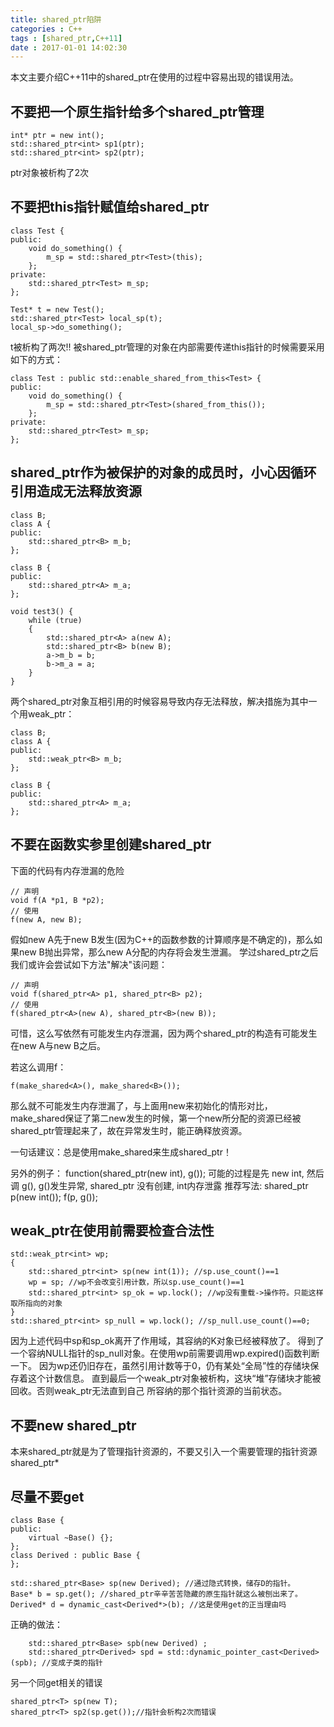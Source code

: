```yaml
---
title: shared_ptr陷阱
categories : C++
tags : [shared_ptr,C++11]
date : 2017-01-01 14:02:30
---
```


本文主要介绍C++11中的shared_ptr在使用的过程中容易出现的错误用法。

<!-- more -->

## 不要把一个原生指针给多个shared_ptr管理
```
int* ptr = new int();
std::shared_ptr<int> sp1(ptr);
std::shared_ptr<int> sp2(ptr);
```
ptr对象被析构了2次

## 不要把this指针赋值给shared_ptr
```
class Test {
public:
    void do_something() {
        m_sp = std::shared_ptr<Test>(this);
    };  
private:
    std::shared_ptr<Test> m_sp;
};

Test* t = new Test();
std::shared_ptr<Test> local_sp(t);
local_sp->do_something();
```
t被析构了两次!!
被shared_ptr管理的对象在内部需要传递this指针的时候需要采用如下的方式：
```
class Test : public std::enable_shared_from_this<Test> {
public:
    void do_something() {
        m_sp = std::shared_ptr<Test>(shared_from_this());
    };  
private:
    std::shared_ptr<Test> m_sp;
};
```

## shared_ptr作为被保护的对象的成员时，小心因循环引用造成无法释放资源
```
class B;
class A {
public:
    std::shared_ptr<B> m_b;
};
 
class B {
public:
    std::shared_ptr<A> m_a;
};

void test3() {
    while (true)
    {
        std::shared_ptr<A> a(new A);
        std::shared_ptr<B> b(new B);
        a->m_b = b;
        b->m_a = a;
    }
}
```
两个shared_ptr对象互相引用的时候容易导致内存无法释放，解决措施为其中一个用weak_ptr：
```
class B;
class A {
public:
    std::weak_ptr<B> m_b;
};
 
class B {
public:
    std::shared_ptr<A> m_a;
};
```

## 不要在函数实参里创建shared_ptr
下面的代码有内存泄漏的危险
```
// 声明
void f(A *p1, B *p2);
// 使用
f(new A, new B);
```
假如new A先于new B发生(因为C++的函数参数的计算顺序是不确定的)，那么如果new B抛出异常，那么new A分配的内存将会发生泄漏。
学过shared_ptr之后我们或许会尝试如下方法"解决"该问题：
```
// 声明
void f(shared_ptr<A> p1, shared_ptr<B> p2);
// 使用
f(shared_ptr<A>(new A), shared_ptr<B>(new B));
```
可惜，这么写依然有可能发生内存泄漏，因为两个shared_ptr的构造有可能发生在new A与new B之后。

若这么调用f：
```
f(make_shared<A>(), make_shared<B>());
```
那么就不可能发生内存泄漏了，与上面用new来初始化的情形对比，make_shared保证了第二new发生的时候，第一个new所分配的资源已经被shared_ptr管理起来了，故在异常发生时，能正确释放资源。

一句话建议：总是使用make_shared来生成shared_ptr！

另外的例子：
function(shared_ptr<int>(new int), g());
可能的过程是先 new int, 然后调 g(), g()发生异常, shared_ptr<int> 没有创建, int内存泄露
推荐写法:
shared_ptr<int> p(new int());
f(p, g());

## weak_ptr在使用前需要检查合法性
```
std::weak_ptr<int> wp;
{
    std::shared_ptr<int> sp(new int(1)); //sp.use_count()==1
    wp = sp; //wp不会改变引用计数，所以sp.use_count()==1
    std::shared_ptr<int> sp_ok = wp.lock(); //wp没有重载->操作符。只能这样取所指向的对象
}
std::shared_ptr<int> sp_null = wp.lock(); //sp_null.use_count()==0;
```
因为上述代码中sp和sp_ok离开了作用域，其容纳的K对象已经被释放了。
得到了一个容纳NULL指针的sp_null对象。在使用wp前需要调用wp.expired()函数判断一下。
因为wp还仍旧存在，虽然引用计数等于0，仍有某处“全局”性的存储块保存着这个计数信息。
直到最后一个weak_ptr对象被析构，这块“堆”存储块才能被回收。否则weak_ptr无法直到自己
所容纳的那个指针资源的当前状态。

## 不要new shared_ptr<T>
本来shared_ptr就是为了管理指针资源的，不要又引入一个需要管理的指针资源shared_ptr<T>*

## 尽量不要get
```
class Base {
public:
    virtual ~Base() {};
};
class Derived : public Base {
};

std::shared_ptr<Base> sp(new Derived); //通过隐式转换，储存D的指针。
Base* b = sp.get(); //shared_ptr辛辛苦苦隐藏的原生指针就这么被刨出来了。
Derived* d = dynamic_cast<Derived*>(b); //这是使用get的正当理由吗
```
正确的做法：
```
    std::shared_ptr<Base> spb(new Derived) ;
    std::shared_ptr<Derived> spd = std::dynamic_pointer_cast<Derived>(spb); //变成子类的指针
```

另一个同get相关的错误
```
shared_ptr<T> sp(new T);
shared_ptr<T> sp2(sp.get());//指针会析构2次而错误
```